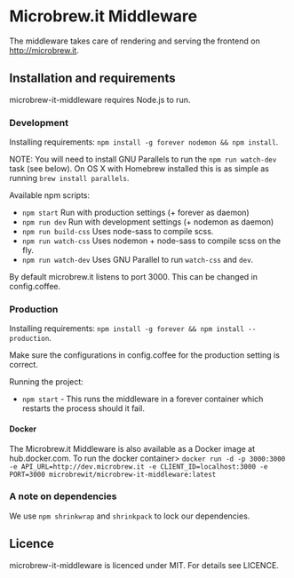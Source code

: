 # Microbrew.it Middleware
The middleware takes care of rendering and serving the frontend on http://microbrew.it.

## Installation and requirements
microbrew-it-middleware requires Node.js to run.

### Development
Installing requirements: `npm install -g forever nodemon && npm install`.

NOTE: You will need to install GNU Parallels to run the `npm run watch-dev` task (see below). On OS X with Homebrew installed this is as simple as running `brew install parallels`.

Available npm scripts:
- `npm start` Run with production settings (+ forever as daemon)
- `npm run dev` Run with development settings (+ nodemon as daemon)
- `npm run build-css` Uses node-sass to compile scss.
- `npm run watch-css` Uses nodemon + node-sass to compile scss on the fly.
- `npm run watch-dev` Uses GNU Parallel to run `watch-css` and `dev`.

By default microbrew.it listens to port 3000. This can be changed in config.coffee.

### Production
Installing requirements: `npm install -g forever && npm install --production`.

Make sure the configurations in config.coffee for the production setting is correct.

Running the project:
- `npm start`  - This runs the middleware in a forever container which restarts the process should it fail.

#### Docker
The Microbrew.it Middleware is also available as a Docker image at hub.docker.com.
To run the docker container>
`docker run -d -p 3000:3000 -e API_URL=http://dev.microbrew.it -e CLIENT_ID=localhost:3000 -e PORT=3000 microbrewit/microbrew-it-middleware:latest`

### A note on dependencies
We use `npm shrinkwrap` and `shrinkpack` to lock our dependencies.

## Licence
microbrew-it-middleware is licenced under MIT. For details see LICENCE.